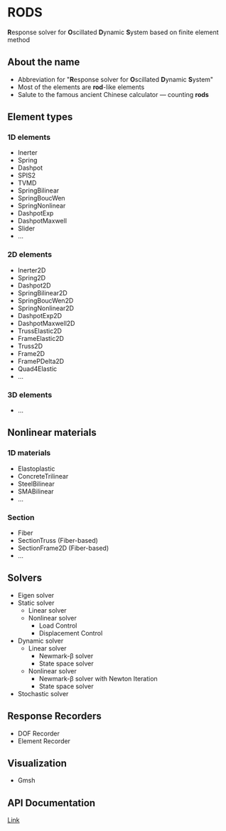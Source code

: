 # RODS

**R**esponse solver for **O**scillated **D**ynamic **S**ystem based on finite element method

## About the name

* Abbreviation for
"**R**esponse solver for **O**scillated **D**ynamic **S**ystem"
* Most of the elements are **rod**-like elements
* Salute to the famous ancient Chinese calculator — counting **rods**


## Element types
### 1D elements

* Inerter
* Spring
* Dashpot
* SPIS2
* TVMD
* SpringBilinear
* SpringBoucWen
* SpringNonlinear
* DashpotExp
* DashpotMaxwell
* Slider
* ...
  
### 2D elements

* Inerter2D
* Spring2D
* Dashpot2D
* SpringBilinear2D
* SpringBoucWen2D
* SpringNonlinear2D
* DashpotExp2D
* DashpotMaxwell2D
* TrussElastic2D
* FrameElastic2D
* Truss2D
* Frame2D
* FramePDelta2D
* Quad4Elastic
* ...

### 3D elements

* ...


## Nonlinear materials
### 1D materials

* Elastoplastic
* ConcreteTrilinear
* SteelBilinear
* SMABilinear
* ...

### Section

* Fiber
* SectionTruss (Fiber-based)
* SectionFrame2D (Fiber-based)
* ...


## Solvers

* Eigen solver
* Static solver
    * Linear solver
    * Nonlinear solver
        * Load Control
        * Displacement Control
* Dynamic solver
    * Linear solver
        * Newmark-β solver
        * State space solver
    * Nonlinear solver
        * Newmark-β solver with Newton Iteration
        * State space solver
* Stochastic solver


## Response Recorders

* DOF Recorder
* Element Recorder


## Visualization

* Gmsh

## API Documentation

[Link](RODS/html/index.html)